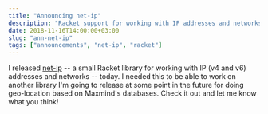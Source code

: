 ```yaml
---
title: "Announcing net-ip"
description: "Racket support for working with IP addresses and networks."
date: 2018-11-16T14:00:00+03:00
slug: "ann-net-ip"
tags: ["announcements", "net-ip", "racket"]
---
```


I released [net-ip] -- a small Racket library for working with IP (v4
and v6) addresses and networks -- today.  I needed this to be able to
work on another library I'm going to release at some point in the
future for doing geo-location based on Maxmind's databases.  Check it
out and let me know what you think!

[net-ip]: http://docs.racket-lang.org/net-ip/index.html
